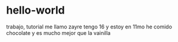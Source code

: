 # hello-world
trabajo, tutorial
me llamo zayre tengo 16 y estoy en 11mo
he comido chocolate y es mucho mejor que la vainilla
